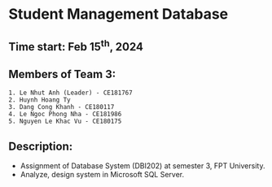 # Student Management Database
## Time start: Feb 15<sup>th</sup>, 2024

## Members of Team 3: 
	1. Le Nhut Anh (Leader) - CE181767
	2. Huynh Hoang Ty
	3. Dang Cong Khanh - CE180117
	4. Le Ngoc Phong Nha - CE181986
	5. Nguyen Le Khac Vu - CE180175
	
	
## Description: 
- Assignment of Database System (DBI202) at semester 3, FPT University.
- Analyze, design system in Microsoft SQL Server.
